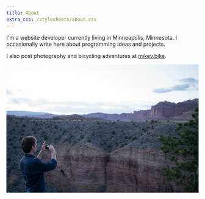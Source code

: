 ```yaml
---
title: About
extra_css: /stylesheets/about.css
---
```


I'm a website developer currently living in Minneapolis, Minnesota. I
occasionally write here about programming ideas and projects.

I also post photography and bicycling adventures at
[mikey.bike](http://mikey.bike).

![\ ](/images/other/L1006361.jpg)
